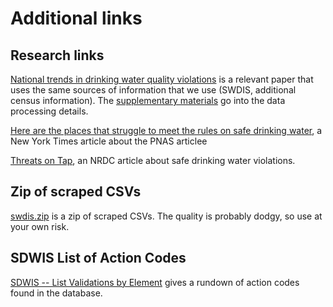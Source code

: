# Additional links


## Research links

[National trends in drinking water quality violations](https://www.ncbi.nlm.nih.gov/pmc/articles/PMC5834717/)
is a relevant paper that uses the same sources of information
that we use (SWDIS, additional census information).
The [supplementary materials](https://www.ncbi.nlm.nih.gov/pmc/articles/PMC5834717/bin/pnas.201719805SI.pdf)
go into the data processing details.

[Here are the places that struggle to meet the rules on safe drinking water](https://www.nytimes.com/2018/02/12/climate/drinking-water-safety.html), 
a New York Times article about the PNAS articlee

[Threats on Tap](https://www.nrdc.org/resources/threats-tap-widespread-violations-water-infrastructure),
an NRDC article about safe drinking water violations.


## Zip of scraped CSVs

[swdis.zip](https://files.slack.com/files-pri/T0556DP9Y-FD53FL118/download/swdis.zip)
is a zip of scraped CSVs. The quality is probably dodgy, so use at your own risk.

## SDWIS List of Action Codes

[SDWIS -- List Validations by Element](/files/ListValidationsByElement.pdf)
gives a rundown of action codes found in the database.